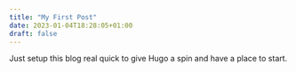 ```yaml
---
title: "My First Post"
date: 2023-01-04T18:28:05+01:00
draft: false
---
```


Just setup this blog real quick to give Hugo a spin and have a place to start.